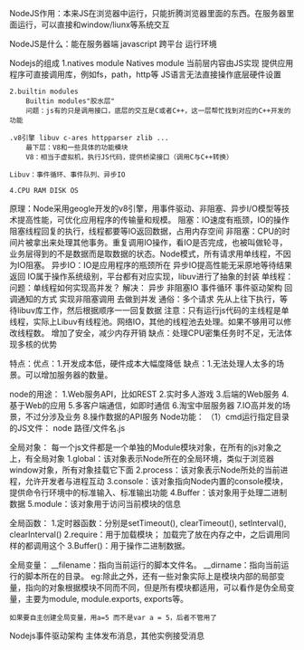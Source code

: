 NodeJS作用：本来JS在浏览器中运行，只能折腾浏览器里面的东西。在服务器里面运行，可以直接和window/liunx等系统交互

NodeJS是什么：能在服务器端 javascript 跨平台 运行环境

Nodejs的组成
    1.natives module
        Natives module
        当前层内容由JS实现
        提供应用程序可直接调用库，例如fs，path，http等
        JS语言无法直接操作底层硬件设置

    2.builtin modules
        Builtin modules"胶水层"    
        问题：js有的只是调用接口，底层的交互是C或者C++，这一层帮忙找到对应的C++开发的功能

    .v8引擎 libuv c-ares httpparser zlib ...
        最下层：V8和一些具体的功能模块
        V8：相当于虚拟机，执行JS代码，提供桥梁接口（调用C与C++转换）

    Libuv：事件循环、事件队列、异步IO

    4.CPU RAM DISK OS

原理：Node采用geogle开发的v8引擎，用事件驱动、非阻塞、异步I/O模型等技术提高性能，可优化应用程序的传输量和规模。
    阻塞：IO速度有瓶颈，IO的操作阻塞线程回复的执行，线程都要等IO返回数据，占用内存空间
          非阻塞：CPU的时间片被拿出来处理其他事务。重复调用IO操作，看IO是否完成，也被叫做轮寻，业务层得到的不是数据而是取数据的状态。Node模式，所有请求用单线程，不因为IO阻塞。
    异步IO：IO是应用程序的瓶颈所在
            异步IO提高性能无采原地等待结果返回
            IO属于操作系统级别，平台都有对应实现，libuv进行了抽象的封装
    单线程：
        问题：单线程如何实现高并发？
        解决：
            异步 非阻塞IO 事件循环 事件驱动架构 回调通知的方式 实现非阻塞调用 去做到并发
            通俗：多个请求 先从上往下执行，等待libuv库工作，然后根据顺序一一回复数据
        注意：只有运行js代码的主线程是单线程，实际上Libuv有线程池。网络IO，其他的线程池去处理。如果不够用可以修改线程数。
            增加了安全，减少内存开销
            缺点：处理CPU密集任务时不足，无法体现多核的优势
        
特点：优点：1.开发成本低，硬件成本大幅度降低
     缺点：1.无法处理人太多的场景。可以增加服务器的数量。   

node的用途：
    1.Web服务API，比如REST
    2.实时多人游戏
    3.后端的Web服务
    4.基于Web的应用
    5.多客户端通信，如即时通信
    6.淘宝中层服务器
    7.IO高并发的场景，不过分涉及业务
    8.操作数据的API服务
Node功能：
（1）cmd运行指定目录的JS文件：
    node 路径/文件名.js

全局对象：
    每一个js文件都是一个单独的Module模块对象，在所有的js对象之上，有全局对象
    1.global：该对象表示Node所在的全局环境，类似于浏览器window对象，所有对象挂载它下面
     2.process：该对象表示Node所处的当前进程，允许开发者与进程互动
     3.console：该对象指向Node内置的console模块，提供命令行环境中的标准输入、标准输出功能
     4.Buffer：该对象用于处理二进制数据
     5.module：该对象用于访问当前模块的信息

全局函数：
    1.定时器函数：分别是setTimeout(), clearTimeout(), setInterval(), clearInterval()
    2.require：用于加载模块；
        加载完了放在内存之中，之后调用同样的都调用这个
    3.Buffer()：用于操作二进制数据。

全局变量：
    __filename：指向当前运行的脚本文件名。
    __dirname：指向当前运行的脚本所在的目录。
    eg:除此之外，还有一些对象实际上是模块内部的局部变量，指向的对象根据模块不同而不同，但是所有模块都适用，可以看作是伪全局变量，主要为module, module.exports, exports等。

    如果要自主创建全局变量，用a=5 而不是var a = 5，后者不管用了

Nodejs事件驱动架构
    主体发布消息，其他实例接受消息
